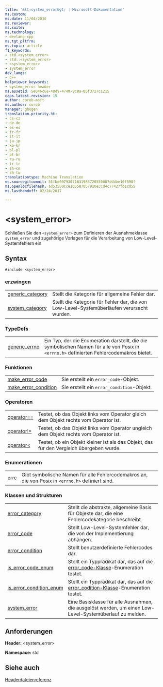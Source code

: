 ```yaml
---
title: '&lt;system_error&gt; | Microsoft-Dokumentation'
ms.custom: 
ms.date: 11/04/2016
ms.reviewer: 
ms.suite: 
ms.technology:
- devlang-cpp
ms.tgt_pltfrm: 
ms.topic: article
f1_keywords:
- std.<system_error>
- std::<system_error>
- <system_error>
- system_error
dev_langs:
- C++
helpviewer_keywords:
- system_error header
ms.assetid: 5e046c6e-48d9-4740-8c8a-05f3727c1215
caps.latest.revision: 15
author: corob-msft
ms.author: corob
manager: ghogen
translation.priority.ht:
- cs-cz
- de-de
- es-es
- fr-fr
- it-it
- ja-jp
- ko-kr
- pl-pl
- pt-br
- ru-ru
- tr-tr
- zh-cn
- zh-tw
translationtype: Machine Translation
ms.sourcegitcommit: 51fbd09793071631985720550007dddbe16f598f
ms.openlocfilehash: ad53550cce165587057910e3cd4c77427fb1cd55
ms.lasthandoff: 02/24/2017

---
```

# <a name="ltsystemerrorgt"></a>&lt;system_error&gt;
Schließen Sie den `<system_error>` zum Definieren der Ausnahmeklasse `system_error` und zugehörige Vorlagen für die Verarbeitung von Low-Level-Systemfehlern ein.  
  
## <a name="syntax"></a>Syntax  
  
```  
#include <system_error>  
```  
  
### <a name="objects"></a>erzwingen  
  
|||  
|-|-|  
|[generic_category](../standard-library/system-error-functions.md#generic_category)|Stellt die Kategorie für allgemeine Fehler dar.|  
|[system_category](../standard-library/system-error-functions.md#system_category)|Stellt die Kategorie für Fehler dar, die von Low-Level-Systemüberläufen verursacht wurden.|  
  
### <a name="typedefs"></a>TypeDefs  
  
|||  
|-|-|  
|[generic_errno](../standard-library/system-error-typedefs.md#generic_errno)|Ein Typ, der die Enumeration darstellt, die die symbolischen Namen für alle von Posix in `<errno.h>` definierten Fehlercodemakros bietet.|  
  
### <a name="functions"></a>Funktionen  
  
|||  
|-|-|  
|[make_error_code](../standard-library/system-error-functions.md#make_error_code)|Sie erstellt ein `error_code`-Objekt.|  
|[make_error_condition](../standard-library/system-error-functions.md#make_error_condition)|Sie erstellt ein `error_condition`-Objekt.|  
  
### <a name="operators"></a>Operatoren  
  
|||  
|-|-|  
|[operator==](../standard-library/system-error-operators.md#operator_eq_eq)|Testet, ob das Objekt links vom Operator gleich dem Objekt rechts vom Operator ist.|  
|[operator!=](../standard-library/system-error-operators.md#operator_neq)|Testet, ob das Objekt links vom Operator ungleich dem Objekt rechts vom Operator ist.|  
|[operator<](../standard-library/system-error-operators.md#operator_lt_)|Testet, ob ein Objekt kleiner ist als das Objekt, das für den Vergleich übergeben wurde.|  
  
### <a name="enumerations"></a>Enumerationen  
  
|||  
|-|-|  
|[errc](../standard-library/system-error-enums.md#errc_enumeration)|Gibt symbolische Namen für alle Fehlercodemakros an, die von Posix in `<errno.h>` definiert sind.|  
  
### <a name="classes-and-structs"></a>Klassen und Strukturen  
  
|||  
|-|-|  
|[error_category](../standard-library/error-category-class.md)|Stellt die abstrakte, allgemeine Basis für Objekte dar, die eine Fehlercodekategorie beschreibt.|  
|[error_code](../standard-library/error-code-class.md)|Stellt Low-Level-Systemfehler dar, die von der Implementierung abhängen.|  
|[error_condition](../standard-library/error-condition-class.md)|Stellt benutzerdefinierte Fehlercodes dar.|  
|[is_error_code_enum](../standard-library/is-error-code-enum-class.md)|Stellt ein Typprädikat dar, das auf die [error_code-Klasse](../standard-library/error-code-class.md)-Enumeration testet.|  
|[is_error_condition_enum](../standard-library/is-error-condition-enum-class.md)|Stellt ein Typprädikat dar, das auf die [error_codition-Klasse](../standard-library/error-condition-class.md)-Enumeration testet.|  
|[system_error](../standard-library/system-error-class.md)|Eine Basisklasse für alle Ausnahmen, die ausgelöst werden, um einen Low-Level-Systemüberlauf zu melden.|  
  
## <a name="requirements"></a>Anforderungen  
 **Header:** \<system_error>  
  
 **Namespace:** std  
  
## <a name="see-also"></a>Siehe auch  
 [Headerdateienreferenz](../standard-library/cpp-standard-library-header-files.md)




